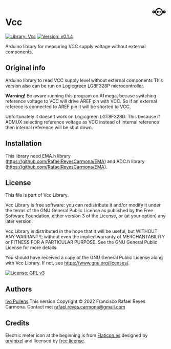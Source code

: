 <img src="img/voltaje.png" width=48 height=48 align="right">

# Vcc #
[![Library: Vcc](https://img.shields.io/badge/Library-Vcc-red?style=for-the-badge&logo=Arduino)](README.md)
[![Version: v0.1.4](https://img.shields.io/badge/Version-v0.1.4-blue?style=for-the-badge&logo=v)]()

Arduino library for measuring VCC supply voltage without external components.

## Original info ##

Arduino library to read VCC supply level without external components
This version also can be run on Logicgreen LG8F328P microcontroller.

<b>Warning!</b> Be aware running this program on ATmega, becase switching reference voltage to VCC will drive AREF pin with VCC. So if an external referece is connected to AREF pin it will be shorted to VCC.

Unfortunately it doesn't work on Logicgreen LGT8F328D. This because if ADMUX selecting reference voltage as VCC instead of internal reference then internal reference will be shut down.

## Installation ##
This library need EMA.h library (https://github.com/RafaelReyesCarmona/EMA) and ADC.h library (https://github.com/RafaelReyesCarmona/EMA). 

## License ##

This file is part of Vcc Library.

Vcc Library is free software: you can redistribute it and/or modify it under the terms of the GNU General Public License as published by the Free Software Foundation, either version 3 of the License, or (at your option) any later version.

Vcc Library is distributed in the hope that it will be useful, but WITHOUT ANY WARRANTY; without even the implied warranty of MERCHANTABILITY or FITNESS FOR A PARTICULAR PURPOSE.  See the GNU General Public License for more details.

You should have received a copy of the GNU General Public License along with Vcc Library.  If not, see <https://www.gnu.org/licenses/>.

[![License: GPL v3](https://img.shields.io/badge/License-GPLv3-blue.svg)](LICENSE)

## Authors ##
[Ivo Pullens](https://github.com/Yveaux/Arduino_Vcc)
This version Copyright © 2022 Francisco Rafael Reyes Carmona.
Contact me: rafael.reyes.carmona@gmail.com

## Credits ##

Electric meter icon at the beginning is from [Flaticon.es](https://www.flaticon.es) designed by [orvipixel](https://www.flaticon.es/autores/orvipixel)
and licensed by [free license](img/license.pdf).
